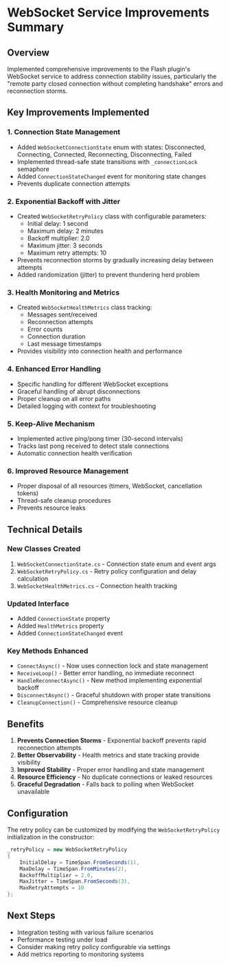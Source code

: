 # WebSocket Service Improvements Summary

## Overview
Implemented comprehensive improvements to the Flash plugin's WebSocket service to address connection stability issues, particularly the "remote party closed connection without completing handshake" errors and reconnection storms.

## Key Improvements Implemented

### 1. Connection State Management
- Added `WebSocketConnectionState` enum with states: Disconnected, Connecting, Connected, Reconnecting, Disconnecting, Failed
- Implemented thread-safe state transitions with `_connectionLock` semaphore
- Added `ConnectionStateChanged` event for monitoring state changes
- Prevents duplicate connection attempts

### 2. Exponential Backoff with Jitter
- Created `WebSocketRetryPolicy` class with configurable parameters:
  - Initial delay: 1 second
  - Maximum delay: 2 minutes
  - Backoff multiplier: 2.0
  - Maximum jitter: 3 seconds
  - Maximum retry attempts: 10
- Prevents reconnection storms by gradually increasing delay between attempts
- Added randomization (jitter) to prevent thundering herd problem

### 3. Health Monitoring and Metrics
- Created `WebSocketHealthMetrics` class tracking:
  - Messages sent/received
  - Reconnection attempts
  - Error counts
  - Connection duration
  - Last message timestamps
- Provides visibility into connection health and performance

### 4. Enhanced Error Handling
- Specific handling for different WebSocket exceptions
- Graceful handling of abrupt disconnections
- Proper cleanup on all error paths
- Detailed logging with context for troubleshooting

### 5. Keep-Alive Mechanism
- Implemented active ping/pong timer (30-second intervals)
- Tracks last pong received to detect stale connections
- Automatic connection health verification

### 6. Improved Resource Management
- Proper disposal of all resources (timers, WebSocket, cancellation tokens)
- Thread-safe cleanup procedures
- Prevents resource leaks

## Technical Details

### New Classes Created
1. `WebSocketConnectionState.cs` - Connection state enum and event args
2. `WebSocketRetryPolicy.cs` - Retry policy configuration and delay calculation
3. `WebSocketHealthMetrics.cs` - Connection health tracking

### Updated Interface
- Added `ConnectionState` property
- Added `HealthMetrics` property
- Added `ConnectionStateChanged` event

### Key Methods Enhanced
- `ConnectAsync()` - Now uses connection lock and state management
- `ReceiveLoop()` - Better error handling, no immediate reconnect
- `HandleReconnectAsync()` - New method implementing exponential backoff
- `DisconnectAsync()` - Graceful shutdown with proper state transitions
- `CleanupConnection()` - Comprehensive resource cleanup

## Benefits
1. **Prevents Connection Storms** - Exponential backoff prevents rapid reconnection attempts
2. **Better Observability** - Health metrics and state tracking provide visibility
3. **Improved Stability** - Proper error handling and state management
4. **Resource Efficiency** - No duplicate connections or leaked resources
5. **Graceful Degradation** - Falls back to polling when WebSocket unavailable

## Configuration
The retry policy can be customized by modifying the `WebSocketRetryPolicy` initialization in the constructor:
```csharp
_retryPolicy = new WebSocketRetryPolicy
{
    InitialDelay = TimeSpan.FromSeconds(1),
    MaxDelay = TimeSpan.FromMinutes(2),
    BackoffMultiplier = 2.0,
    MaxJitter = TimeSpan.FromSeconds(3),
    MaxRetryAttempts = 10
};
```

## Next Steps
- Integration testing with various failure scenarios
- Performance testing under load
- Consider making retry policy configurable via settings
- Add metrics reporting to monitoring systems